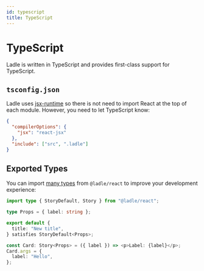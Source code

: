 ```yaml
---
id: typescript
title: TypeScript
---
```


# TypeScript

Ladle is written in TypeScript and provides first-class support for TypeScript.

## `tsconfig.json`

Ladle uses [jsx-runtime](https://reactjs.org/blog/2020/09/22/introducing-the-new-jsx-transform.html) so there is not need to import React at the top of each module. However, you need to let TypeScript know:

```json title="tsconfig.json"
{
  "compilerOptions": {
    "jsx": "react-jsx"
  },
  "include": ["src", ".ladle"]
}
```

## Exported Types

You can import [many types](https://github.com/tajo/ladle/blob/main/packages/ladle/lib/app/exports.ts#L52-L115) from `@ladle/react` to improve your development experience:

```ts
import type { StoryDefault, Story } from "@ladle/react";

type Props = { label: string };

export default {
  title: "New title",
} satisfies StoryDefault<Props>;

const Card: Story<Props> = ({ label }) => <p>Label: {label}</p>;
Card.args = {
  label: "Hello",
};
```
